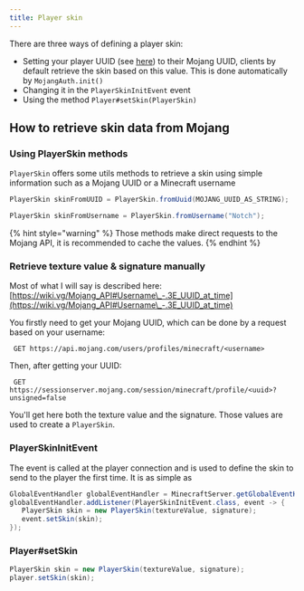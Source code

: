 ```yaml
---
title: Player skin
---
```


There are three ways of defining a player skin:

* Setting your player UUID (see [here](player-uuid.md)) to their Mojang UUID, clients by default retrieve the skin based on this value. This is done automatically by `MojangAuth.init()`
* Changing it in the `PlayerSkinInitEvent` event
* Using the method `Player#setSkin(PlayerSkin)`

## How to retrieve skin data from Mojang

### Using PlayerSkin methods

`PlayerSkin` offers some utils methods to retrieve a skin using simple information such as a Mojang UUID or a Minecraft username

```java
PlayerSkin skinFromUUID = PlayerSkin.fromUuid(MOJANG_UUID_AS_STRING);

PlayerSkin skinFromUsername = PlayerSkin.fromUsername("Notch");
```

{% hint style="warning" %}
Those methods make direct requests to the Mojang API, it is recommended to cache the values.
{% endhint %}

### Retrieve texture value & signature manually

Most of what I will say is described here: [https://wiki.vg/Mojang_API#Username\_-.3E_UUID_at_time](https://wiki.vg/Mojang_API#Username\_-.3E_UUID_at_time)

You firstly need to get your Mojang UUID, which can be done by a request based on your username:

```
 GET https://api.mojang.com/users/profiles/minecraft/<username>
```

Then, after getting your UUID:

```
 GET https://sessionserver.mojang.com/session/minecraft/profile/<uuid>?unsigned=false
```

You'll get here both the texture value and the signature. Those values are used to create a `PlayerSkin`.

### PlayerSkinInitEvent

The event is called at the player connection and is used to define the skin to send to the player the first time. It is as simple as

```java
GlobalEventHandler globalEventHandler = MinecraftServer.getGlobalEventHandler();
globalEventHandler.addListener(PlayerSkinInitEvent.class, event -> {
   PlayerSkin skin = new PlayerSkin(textureValue, signature);
   event.setSkin(skin);
});
```

### Player#setSkin

```java
PlayerSkin skin = new PlayerSkin(textureValue, signature);
player.setSkin(skin);
```
